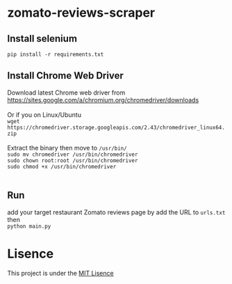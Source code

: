 # zomato-reviews-scraper

## Install selenium
`pip install -r requirements.txt`

## Install Chrome Web Driver
Download latest Chrome web driver from https://sites.google.com/a/chromium.org/chromedriver/downloads <br /> <br />
Or if you on Linux/Ubuntu <br />
`wget https://chromedriver.storage.googleapis.com/2.43/chromedriver_linux64.zip` <br /> <br />
Extract the binary then move to `/usr/bin/` <br />
`sudo mv chromedriver /usr/bin/chromedriver` <br />
`sudo chown root:root /usr/bin/chromedriver` <br />
`sudo chmod +x /usr/bin/chromedriver` <br /> <br />


## Run
add your target restaurant Zomato reviews page by add the URL to `urls.txt` <br />
then <br />
`python main.py`

# Lisence
This project is under the [MIT Lisence](https://github.com/AgiMaulana/instagram-comments-scraper/blob/master/LICENSE.md)
